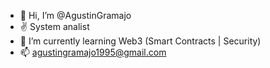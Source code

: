 - 👋 Hi, I’m @AgustinGramajo
- ✌️ System analist
- 🌱 I’m currently learning Web3 (Smart Contracts | Security)
- 📫 agustingramajo1995@gmail.com

<!---
AgustinGramajo/AgustinGramajo is a ✨ special ✨ repository because its `README.md` (this file) appears on your GitHub profile.
You can click the Preview link to take a look at your changes.
--->
